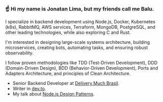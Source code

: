 ### ☝ Hi my name is Jonatan Lima, but my friends call me Balu.

I specialize in backend development using Node.js, Docker, Kubernetes (k8s), RabbitMQ, AWS services, Terraform, MongoDB, PostgreSQL, and other leading technologies, while also exploring C and Rust.

I'm interested in designing large-scale systems architecture, building microservices, creating bots, automating tasks, and ensuring robust observability.

I follow proven methodologies like TDD (Test-Driven Development), DDD (Domain-Driven Design), BDD (Behavior-Driven Development), Ports and Adapters Architecture, and principles of Clean Architecture.

- Senior Backend Developer at [Delivery Much Brasil](https://www.deliverymuch.com.br).
- Writer in [dev.to](https://dev.to/jonatanlima).
- My talk about [Node.js Design Patterns](https://youtu.be/AWISf1mNcso?feature=shared).

<!--
## 📫 Contact Information

- [Email](mailto:jotanlima@gmail.com)
- [Linkedin](https://www.linkedin.com/in/jonatan-lima-977416102)

<h2 align="left">Languages and Tools</h3>
<p align="left">
  <a href="https://nodejs.org/en/" target="_blank"> <img src="./media/nodejs.svg" alt="nodejs" width="32" height="32"/> </a>
  <a href="https://www.cprogramming.com/" target="_blank"><img src="./media/c.svg" alt="c" width="32" height="32"/></a>
  <a href="https://www.rust-lang.org/" target="_blank"> <img src="./media/rust.svg" alt="rust" width="32" height="32"/> </a>
  <a href="https://go.dev/" target="_blank"> <img src="./media/go.svg" alt="golang" width="32" height="32"/> </a>
  <a href="https://www.lua.org/" target="_blank"> <img src="./media/lua.svg" alt="lua" width="32" height="32"/> </a>
  <a href="https://www.shellscript.sh/" target="_blank"><img src="./media/bash.svg" alt="bash" width="32" height="32"/></a>
  <a href="https://git-scm.com/" target="_blank"> <img src="./media/git.svg" alt="git" width="32" height="32"/> </a>
  <a href="https://neovim.io/" target="_blank"> <img src="./media/neovim.png" alt="neovim" width="32" height="32"/> </a>
  <a href="https://www.mongodb.com/" target="_blank"> <img src="./media/mongodb.svg" alt="mongodb" width="32" height="32"/> </a>
  <a href="https://www.postgresql.org/" target="_blank"> <img src="./media/postgresql.svg" alt="postgresql" width="32" height="32"/> </a>
  <a href="https://www.mysql.com/" target="_blank"> <img src="./media/mysql.svg" alt="mysql" width="32" height="32"/> </a>
  <a href="https://www.docker.com" target="_blank"> <img src="./media/docker.svg" alt="docker" width="32" height="32"/> </a>
  <a href="https://kubernetes.io/" target="_blank"> <img src="./media/k8s.svg" alt="kubernetes" width="32" height="32"/> </a>
  <a href="https://aws.amazon.com/" target="_blank"> <img src="./media/aws.svg" alt="aws" width="32" height="32"/> </a>
  <a href="https://www.terraform.io/" target="_blank"> <img src="./media/terraform.svg" alt="terraform" width="32" height="32"/> </a>
</p> -->

<!--
## 🔥 My Stats

 <div style="overflow:hidden;">
       <img align="center" height="200" src="https://github-readme-stats.vercel.app/api/top-langs/?username=jdssl&theme=slateorange&count_private=true&layout=compact" />
</div>
-->
